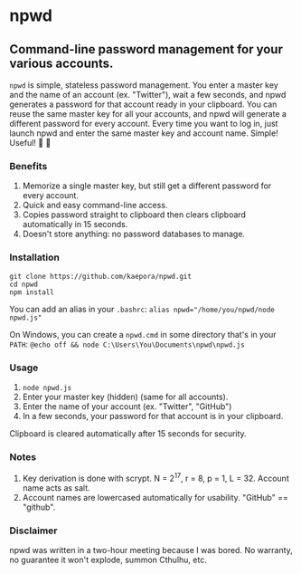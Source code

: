 # npwd
## Command-line password management for your various accounts.

`npwd` is simple, stateless password management. You enter a master key and the name of an account (ex. "Twitter"), wait a few seconds, and npwd generates a password for that account ready in your clipboard. You can reuse the same master key for all your accounts, and npwd will generate a different password for every account. Every time you want to log in, just launch npwd and enter the same master key and account name. Simple! Useful! :rainbow: :sparkling_heart:

### Benefits
1. Memorize a single master key, but still get a different password for every account.
2. Quick and easy command-line access.
3. Copies password straight to clipboard then clears clipboard automatically in 15 seconds.
4. Doesn't store anything: no password databases to manage.

### Installation
`git clone https://github.com/kaepora/npwd.git`  
`cd npwd`  
`npm install`  

You can add an alias in your `.bashrc`:
`alias npwd="/home/you/npwd/node npwd.js"`

On Windows, you can create a `npwd.cmd` in some directory that's in your `PATH`:
`@echo off && node C:\Users\You\Documents\npwd\npwd.js`

### Usage
1. `node npwd.js`
2. Enter your master key (hidden) (same for all accounts).
3. Enter the name of your account (ex. "Twitter", "GitHub")
4. In a few seconds, your password for that account is in your clipboard.

Clipboard is cleared automatically after 15 seconds for security.

### Notes
1. Key derivation is done with scrypt. N = 2<sup>17</sup>, r = 8, p = 1, L = 32. Account name acts as salt.
2. Account names are lowercased automatically for usability. "GitHub" == "github".

### Disclaimer
npwd was written in a two-hour meeting because I was bored. No warranty, no guarantee it won't explode, summon Cthulhu, etc.
